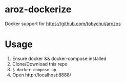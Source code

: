 # aroz-dockerize
Docker support for https://github.com/tobychui/arozos

# Usage
1. Ensure docker && docker-compose installed
2. Clone/Download this repo
3. `$ docker-compose up`
4. Open http://localhost:8888/
